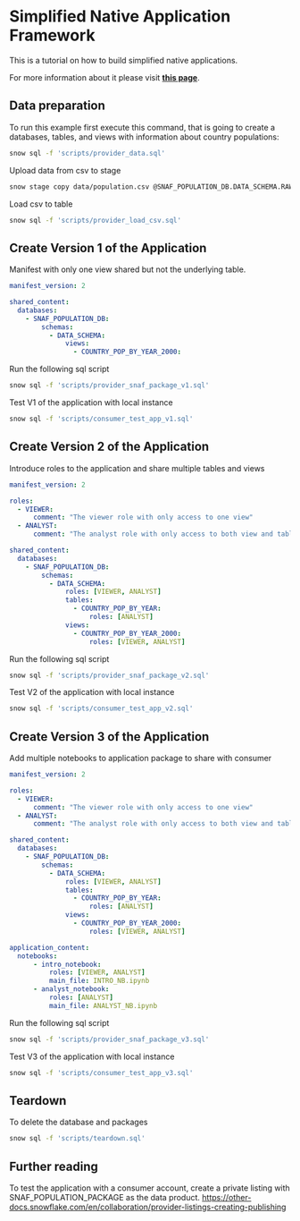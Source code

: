 # Simplified Native Application Framework

This is a tutorial on how to build simplified native applications.

For more information about it please visit **[this page](https://docs.snowflake.com/)**.

## Data preparation

To run this example first execute this command, that is going to create a databases, tables, and views with information about country populations:
```sh
snow sql -f 'scripts/provider_data.sql'
```

Upload data from csv to stage

```sh
snow stage copy data/population.csv @SNAF_POPULATION_DB.DATA_SCHEMA.RAW_DATA
```

Load csv to table
```sh
snow sql -f 'scripts/provider_load_csv.sql'
```

## Create Version 1 of the Application
Manifest with only one view shared but not the underlying table. 

```yml
manifest_version: 2

shared_content:
  databases:
    - SNAF_POPULATION_DB:
        schemas:
          - DATA_SCHEMA:
              views:
                - COUNTRY_POP_BY_YEAR_2000:
```

Run the following sql script
```sh
snow sql -f 'scripts/provider_snaf_package_v1.sql'
```

Test V1 of the application with local instance
```sh
snow sql -f 'scripts/consumer_test_app_v1.sql'
```

## Create Version 2 of the Application
Introduce roles to the application and share multiple tables and views 

```yml
manifest_version: 2

roles:
  - VIEWER:
      comment: "The viewer role with only access to one view"
  - ANALYST:
      comment: "The analyst role with only access to both view and table"

shared_content:
  databases:
    - SNAF_POPULATION_DB:
        schemas:
          - DATA_SCHEMA:
              roles: [VIEWER, ANALYST]
              tables:
                - COUNTRY_POP_BY_YEAR:
                    roles: [ANALYST]
              views:
                - COUNTRY_POP_BY_YEAR_2000:
                    roles: [VIEWER, ANALYST]

```

Run the following sql script
```sh
snow sql -f 'scripts/provider_snaf_package_v2.sql'
```

Test V2 of the application with local instance
```sh
snow sql -f 'scripts/consumer_test_app_v2.sql'
```

## Create Version 3 of the Application
Add multiple notebooks to application package to share with consumer
``` yml
manifest_version: 2

roles:
  - VIEWER:
      comment: "The viewer role with only access to one view"
  - ANALYST:
      comment: "The analyst role with only access to both view and table"

shared_content:
  databases:
    - SNAF_POPULATION_DB:
        schemas:
          - DATA_SCHEMA:
              roles: [VIEWER, ANALYST]
              tables:
                - COUNTRY_POP_BY_YEAR:
                    roles: [ANALYST]
              views:
                - COUNTRY_POP_BY_YEAR_2000:
                    roles: [VIEWER, ANALYST]

application_content:
  notebooks:
      - intro_notebook:
          roles: [VIEWER, ANALYST]
          main_file: INTRO_NB.ipynb
      - analyst_notebook:
          roles: [ANALYST]
          main_file: ANALYST_NB.ipynb
```

Run the following sql script
```sh
snow sql -f 'scripts/provider_snaf_package_v3.sql'
```

Test V3 of the application with local instance
```sh
snow sql -f 'scripts/consumer_test_app_v3.sql'
```

## Teardown
To delete the database and packages

```sh
snow sql -f 'scripts/teardown.sql'
```

## Further reading
To test the application with a consumer account, create a private listing with SNAF_POPULATION_PACKAGE as the data product. 
https://other-docs.snowflake.com/en/collaboration/provider-listings-creating-publishing
